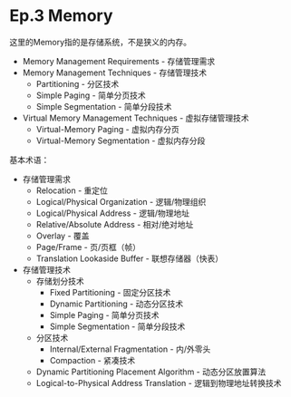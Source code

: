 # Ep.3 Memory

这里的Memory指的是存储系统，不是狭义的内存。

* Memory Management Requirements - 存储管理需求
* Memory Management Techniques - 存储管理技术
  * Partitioning - 分区技术
  * Simple Paging - 简单分页技术
  * Simple Segmentation - 简单分段技术
* Virtual Memory Management Techniques - 虚拟存储管理技术
  * Virtual-Memory Paging - 虚拟内存分页
  * Virtual-Memory Segmentation - 虚拟内存分段

基本术语：

* 存储管理需求
  * Relocation - 重定位
  * Logical/Physical Organization - 逻辑/物理组织
  * Logical/Physical Address - 逻辑/物理地址
  * Relative/Absolute Address - 相对/绝对地址
  * Overlay - 覆盖
  * Page/Frame - 页/页框（帧）
  * Translation Lookaside Buffer - 联想存储器（快表）
* 存储管理技术
  * 存储划分技术
    * Fixed Partitioning - 固定分区技术
    * Dynamic Partitioning - 动态分区技术
    * Simple Paging - 简单分页技术
    * Simple Segmentation - 简单分段技术
  * 分区技术
    * Internal/External Fragmentation - 内/外零头
    * Compaction - 紧凑技术
  * Dynamic Partitioning Placement Algorithm - 动态分区放置算法
  * Logical-to-Physical Address Translation - 逻辑到物理地址转换技术
